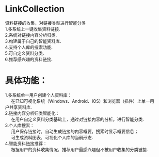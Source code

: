 # LinkCollection
资料链接的收集，对链接类型进行智能分类<br>
1.多系统上一键收集资料链接.<br>
2.系统对链接内容分析归类.<br>
3.构建属于自己的智能资料库.<br>
4.支持个人库的搜索功能.<br>
5.可自定义资料分类.<br>
6.推荐感兴趣的资料链接.<br>

# 具体功能：
1.多系统单一用户创建个人资料库：<br>
  &nbsp;&nbsp;&nbsp;&nbsp;
  在已知可视化系统（Windows、Android、iOS）和浏览器（插件）上单一用户共享资料库.<br>
2.链接内容分析归类智能化：<br>
  &nbsp;&nbsp;&nbsp;&nbsp;
  在用户自定义资料分类基础上，通过对链接内容的分析，进行智能分类.<br>
3.个人库搜索：<br>
  &nbsp;&nbsp;&nbsp;&nbsp;
  用户保存链接时，自动生成链接的内容概要，搜索时显示概要信息；<br>
  &nbsp;&nbsp;&nbsp;&nbsp;
  可生成资料图表，可视化个人库的当前形态.<br>
4.智能资料链接推荐：<br>
  &nbsp;&nbsp;&nbsp;&nbsp;
  根据用户的资料收集情况，推荐用户最感兴趣但不被用户收集的分类链接.<br>
